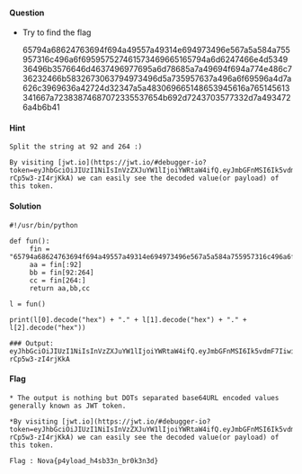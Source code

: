 #### Question
 * Try to find the flag

   65794a68624763694f694a49557a49314e694973496e567a5a584a755957316c496a6f695957527461573469665165794a6d6247466e4d534936496b3576646d4637496977695a6d78685a7a49694f694a774e486c736232466b5832673063794973496d5a735957637a496a6f69596a4d7a626c3969636a42724d32347a5a483069665148653945616a765145613341667a72383874687072335537654b692d7243703577332d7a4934726a4b6b41

#### Hint
    Split the string at 92 and 264 :)

    By visiting [jwt.io](https://jwt.io/#debugger-io?token=eyJhbGciOiJIUzI1NiIsInVzZXJuYW1lIjoiYWRtaW4ifQ.eyJmbGFnMSI6Ik5vdmF7IiwiZmxhZzIiOiJwNHlsb2FkX2g0cyIsImZsYWczIjoiYjMzbl9icjBrM24zZH0ifQ.He9EajvQEa3Afzr88thpr3U7eKi-rCp5w3-zI4rjKkA) we can easily see the decoded value(or payload) of this token.


#### Solution

```
#!/usr/bin/python

def fun():
     fin = "65794a68624763694f694a49557a49314e694973496e567a5a584a755957316c496a6f695957527461573469665165794a6d6247466e4d534936496b3576646d4637496977695a6d78685a7a49694f694a774e486c736232466b5832673063794973496d5a735957637a496a6f69596a4d7a626c3969636a42724d32347a5a483069665148653945616a765145613341667a72383874687072335537654b692d7243703577332d7a4934726a4b6b41"
     aa = fin[:92]
     bb = fin[92:264]
     cc = fin[264:]
     return aa,bb,cc

l = fun()

print(l[0].decode("hex") + "." + l[1].decode("hex") + "." + l[2].decode("hex"))

### Output:
eyJhbGciOiJIUzI1NiIsInVzZXJuYW1lIjoiYWRtaW4ifQ.eyJmbGFnMSI6Ik5vdmF7IiwiZmxhZzIiOiJwNHlsb2FkX2g0cyIsImZsYWczIjoiYjMzbl9icjBrM24zZH0ifQ.He9EajvQEa3Afzr88thpr3U7eKi-rCp5w3-zI4rjKkA

```

#### Flag
    * The output is nothing but DOTs separated base64URL encoded values generally known as JWT token.

    *By visiting [jwt.io](https://jwt.io/#debugger-io?token=eyJhbGciOiJIUzI1NiIsInVzZXJuYW1lIjoiYWRtaW4ifQ.eyJmbGFnMSI6Ik5vdmF7IiwiZmxhZzIiOiJwNHlsb2FkX2g0cyIsImZsYWczIjoiYjMzbl9icjBrM24zZH0ifQ.He9EajvQEa3Afzr88thpr3U7eKi-rCp5w3-zI4rjKkA) we can easily see the decoded value(or payload) of this token.

    Flag : Nova{p4yload_h4sb33n_br0k3n3d}
